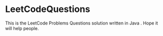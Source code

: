 # LeetCodeQuestions
This is the LeetCode Problems Questions solution written in Java .
Hope it will help people.
